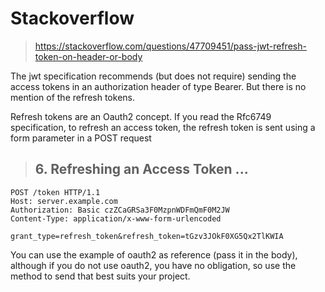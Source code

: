 # Stackoverflow

> https://stackoverflow.com/questions/47709451/pass-jwt-refresh-token-on-header-or-body

The jwt specification recommends (but does not require) sending the access tokens in an authorization header of type Bearer. But there is no mention of the refresh tokens.

Refresh tokens are an Oauth2 concept. If you read the Rfc6749 specification, to refresh an access token, the refresh token is sent using a form parameter in a POST request

> ## 6. Refreshing an Access Token ...

```
POST /token HTTP/1.1
Host: server.example.com
Authorization: Basic czZCaGRSa3F0MzpnWDFmQmF0M2JW
Content-Type: application/x-www-form-urlencoded

grant_type=refresh_token&refresh_token=tGzv3JOkF0XG5Qx2TlKWIA
```
 
You can use the example of oauth2 as reference (pass it in the body), although if you do not use oauth2, you have no obligation, so use the method to send that best suits your project.
